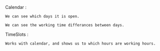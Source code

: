 Calendar :

    We can see which days it is open.

    We can see the working time differances between days.

TimeSlots :

    Works with calendar, and shows us to which hours are working hours.

    